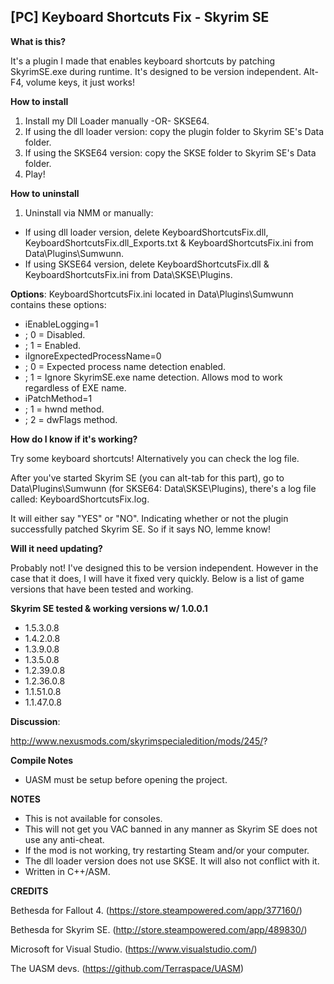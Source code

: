 ## [PC] Keyboard Shortcuts Fix - Skyrim SE

**What is this?**

It's a plugin I made that enables keyboard shortcuts by patching SkyrimSE.exe during runtime. It's designed to be version independent. 
Alt-F4, volume keys, it just works!

**How to install**

1. Install my Dll Loader manually -OR- SKSE64.
2. If using the dll loader version: copy the plugin folder to Skyrim SE's Data folder.
3. If using the SKSE64 version: copy the SKSE folder to Skyrim SE's Data folder.
3. Play!

**How to uninstall**

1. Uninstall via NMM or manually:
- If using dll loader version, delete KeyboardShortcutsFix.dll, KeyboardShortcutsFix.dll_Exports.txt & KeyboardShortcutsFix.ini from Data\Plugins\Sumwunn.
- If using SKSE64 version, delete KeyboardShortcutsFix.dll & KeyboardShortcutsFix.ini from Data\SKSE\Plugins.

**Options**:
KeyboardShortcutsFix.ini located in Data\Plugins\Sumwunn contains these options:

- iEnableLogging=1
- ; 0 = Disabled.
- ; 1 = Enabled.
- iIgnoreExpectedProcessName=0
- ; 0 = Expected process name detection enabled.
- ; 1 = Ignore SkyrimSE.exe name detection. Allows mod to work regardless of EXE name.
- iPatchMethod=1
- ; 1 = hwnd method.
- ; 2 = dwFlags method.

**How do I know if it's working?**

Try some keyboard shortcuts! Alternatively you can check the log file.

After you've started Skyrim SE (you can alt-tab for this part), go to Data\Plugins\Sumwunn (for SKSE64: Data\SKSE\Plugins), there's a log file called: KeyboardShortcutsFix.log. 

It will either say "YES" or "NO". Indicating whether or not the plugin successfully patched Skyrim SE. So if it says NO, lemme know!

**Will it need updating?**

Probably not! I've designed this to be version independent.
However in the case that it does, I will have it fixed very quickly.
Below is a list of game versions that have been tested and working.

**Skyrim SE tested & working versions w/ 1.0.0.1**

- 1.5.3.0.8
- 1.4.2.0.8
- 1.3.9.0.8
- 1.3.5.0.8
- 1.2.39.0.8
- 1.2.36.0.8
- 1.1.51.0.8
- 1.1.47.0.8

**Discussion**: 

http://www.nexusmods.com/skyrimspecialedition/mods/245/?

**Compile Notes**

- UASM must be setup before opening the project.

**NOTES**

- This is not available for consoles.
- This will not get you VAC banned in any manner as Skyrim SE does not use any anti-cheat.
- If the mod is not working, try restarting Steam and/or your computer.
- The dll loader version does not use SKSE. It will also not conflict with it.
- Written in C++/ASM.

**CREDITS**

Bethesda for Fallout 4. (https://store.steampowered.com/app/377160/)

Bethesda for Skyrim SE. (http://store.steampowered.com/app/489830/)

Microsoft for Visual Studio. (https://www.visualstudio.com/)

The UASM devs. (https://github.com/Terraspace/UASM)
